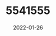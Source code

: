 ---
title: 5541555
date: 2022-01-26
draft: false
name: 甘城なつき
img_url: https://ae05.alicdn.com/kf/H6fad65e5c5e04128a23678263ee963375.png
original_fn: DSCF0454.jpg
tags:
- 甘城なつき

---